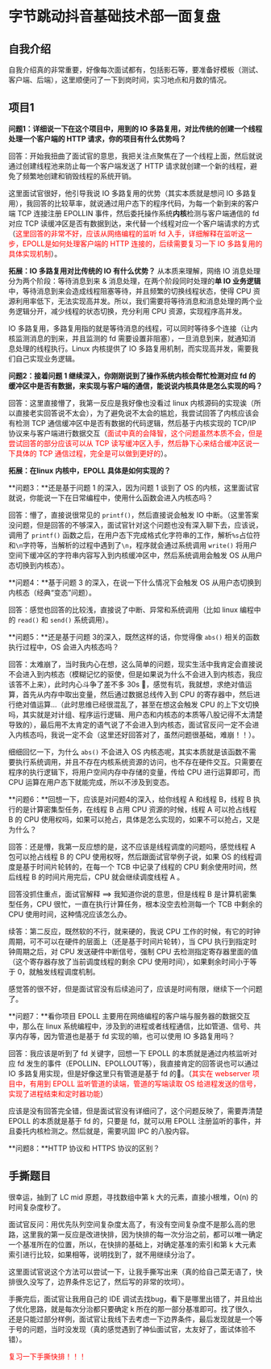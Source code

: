 # 字节跳动抖音基础技术部一面复盘

## 自我介绍

自我介绍真的非常重要，好像每次面试都有，包括影石等，要准备好模板（测试、客户端、后端），这里顺便问了一下到岗时间，实习地点和月数的情况。

## 项目1

**问题1：详细说一下在这个项目中，用到的 IO 多路复用，对比传统的创建一个线程处理一个客户端的 HTTP 请求，你的项目有什么优势吗？**

回答：开始我扭曲了面试官的意思，我把关注点聚焦在了一个线程上面，然后就说通过创建线程池来防止每一个客户端发送了 HTTP 请求就创建一个新的线程，避免了频繁地创建和销毁线程的系统开销。

这里面试官很好，他引导我说 IO 多路复用的优势（其实本质就是想问 IO 多路复用），我回答的比较草率，就说通过用户态下的程序代码，为每一个新到来的客户端 TCP 连接注册 EPOLLIN 事件，然后委托操作系统**内核**检测与客户端通信的 fd 对应 TCP 读缓冲区是否有数据到达，来代替一个线程对应一个客户端请求的方式（<font color = red>这里回答的非常不好，应该从网络编程的监听 fd 入手，详细解释在监听这一步，EPOLL是如何处理客户端的 HTTP 连接的，后续需要复习一下 IO 多路复用的具体实现机制</font>）。

**拓展：IO 多路复用对比传统的 IO 有什么优势？**
从本质来理解，网络 IO 消息处理分为两个阶段：等待消息到来 & 消息处理，在两个阶段同时处理的**单 IO 业务逻辑**中，等待消息到来会造成线程阻塞等待，并且频繁的切换线程状态，使得 CPU 资源利用率低下，无法实现高并发。所以，我们需要将等待消息和消息处理的两个业务逻辑分开，减少线程的状态切换，充分利用 CPU 资源，实现程序高并发。

IO 多路复用，多路复用指的就是等待消息的线程，可以同时等待多个连接（让内核监测消息的到来，并且监测的 fd 需要设置非阻塞），一旦消息到来，就通知消息处理的线程执行。Linux 内核提供了 IO 多路复用机制，而实现高并发，需要我们自己实现业务逻辑。



**问题2：接着问题 1 继续深入，你刚刚说到了操作系统内核会帮忙检测对应 fd 的缓冲区中是否有数据，来实现与客户端的通信，能说说内核具体是怎么实现的吗？**

回答：这里直接懵了，我第一反应是我好像也没看过 linux 内核源码的实现诶（所以直接老实回答说不太会），为了避免说不太会的尴尬，我尝试回答了内核应该会有检测 TCP 通信缓冲区中是否有数据的代码逻辑，然后基于内核实现的 TCP/IP 协议来与客户端进行数据交互（<font color = red>面试中真的会降智，这个问题虽然本质不会，但是尝试回答的部分应该可以从 TCP 读写缓冲区入手，然后静下心来结合缓冲区说一下具体的 TCP 通信过程，完全是可以做到更好的</font>）。

**拓展：在linux 内核中，EPOLL 具体是如何实现的？**





**问题3：**还是基于问题 1 的深入，因为问题 1 谈到了 OS 的内核，这里面试官就说，你能说一下在日常编程中，使用什么函数会进入内核态吗？

回答：懵了，直接说很常见的 `printf()`，然后直接说会触发 IO 中断。（这里答案没问题，但是回答的不够深入，面试官针对这个问题也没有深入聊下去，应该说，调用了 `printf()` 函数之后，在用户态下完成格式化字符串的工作，解析`%s`占位符和`\n`字符等，当解析的过程中遇到了`\n`，程序就会通过系统调用 `write()` 将用户空间下缓冲区的字符串内容写入到内核缓冲区中，然后系统调用会触发 OS 从用户态切换到内核态）。

**问题4：**基于问题 3 的深入，在说一下什么情况下会触发 OS 从用户态切换到内核态（经典“变态”问题）。

回答：感觉也回答的比较浅，直接说了中断、异常和系统调用（比如 linux 编程中的 `read()`	和 `send()` 系统调用）。

**问题5：**还是基于问题 3的深入，既然这样的话，你觉得像 `abs()` 相关的函数执行过程中，OS 会进入内核态吗？

回答：太难崩了，当时我内心在想，这么简单的问题，现实生活中我肯定会直接说不会进入到内核态（模糊记忆的驱使，但是如果说为什么不会进入到内核态，我应该答不上来），此时内心斗争了差不多 30s 🤣，感觉有坑，我就想，求绝对值运算，首先从内存中取出变量，然后通过数据总线传入到 CPU 的寄存器中，然后进行绝对值运算...（此时思维已经很混乱了，甚至在想这会触发 CPU 的上下文切换吗，其实就是对计组、程序运行逻辑、用户态和内核态的本质等八股记得不太清楚导致的），最后用不太肯定的语气说了不会进入到内核态，面试官反问一定不会进入内核态吗，我说一定不会（这里还好回答对了，虽然问题很基础，难崩！！）。

细细回忆一下，为什么 `abs()` 不会进入 OS 内核态呢，其实本质就是该函数不需要执行系统调用，并且不存在内核系统资源的访问，也不存在硬件交互。只需要在程序的执行逻辑下，将用户空间内存中存储的变量，传给 CPU 进行运算即可，而 CPU 运算在用户态下就能完成，所以不涉及到变态。

**问题6：**回想一下，应该是对问题4的深入，给你线程 A 和线程 B，线程 B 执行的是计算密集型任务，在线程 B 占用 CPU 资源的时候，线程 A 可以抢占线程 B 的 CPU 使用权吗，如果可以抢占，具体是怎么实现的，如果不可以抢占，又是为什么？

回答：还是懵，我第一反应想的是，这不应该是线程调度的问题吗，感觉线程 A 包可以抢占线程 B 的 CPU 使用权呀，然后跟面试官举例子说，如果 OS 的线程调度是基于时间片轮转的，在每一个 TCB 中记录了线程的 CPU 剩余使用时间，然后线程 B 的时间片用完后，CPU 就会继续调度线程 A 。

回答没抓住重点，面试官解释 ==> 我知道你说的意思，但是线程 B 是计算机密集型任务，CPU 很忙，一直在执行计算任务，根本没空去检测每一个 TCB 中剩余的 CPU 使用时间，这种情况应该怎么办。

续答：第二反应，既然软的不行，就来硬的，我说 CPU 工作的时候，有它的时钟周期，可不可以在硬件的层面上（还是基于时间片轮转），当 CPU 执行到指定时钟周期之后，对 CPU 发送硬件中断信号，强制 CPU 去检测指定寄存器里面的值（这个寄存器存放了当前调度线程的剩余 CPU 使用时间），如果剩余时间小于等于 0，就触发线程调度机制。

感觉答的很不好，但是面试官没有后续追问了，应该是时间有限，继续下一个问题了。

**问题7：**看你项目 EPOLL 主要用在网络编程的客户端与服务器的数据交互中，那么在 linux 系统编程中，涉及到的进程或者线程通信，比如管道、信号、共享内存等，因为管道也是基于 fd 实现的嘛，也可以使用 IO 多路复用吗？

回答：我应该是听到了 fd 关键字，回想一下 EPOLL 的本质就是通过内核监听对应 fd 发生的事件（EPOLLIN、EPOLLOUT等），我直接肯定的回答说也可以通过 IO 多路复用实现，但是好像这里只有管道是基于 fd 的🤣。（<font color = red>其实在 webserver 项目中，有用到 EPOLL 监听管道的读端，管道的写端读取 OS 给进程发送的信号，实现了进程结束和定时器功能</font>）

应该是没有回答完全错，但是面试官没有详细问了，这个问题反映了，需要弄清楚 EPOLL 的本质就是基于 fd 的，只要是 fd，就可以用 EPOLL 注册监听的事件，并且委托内核检测之。然后就是，需要巩固 IPC 的八股内容。

**问题8：**HTTP 协议和 HTTPS 协议的区别？





## **手撕题目**

很幸运，抽到了 LC mid 原题，寻找数组中第 k 大的元素，直接小根堆，O(n) 的时间复杂度秒了。

面试官反问：用优先队列空间复杂度太高了，有没有空间复杂度不是那么高的思路，这里我的第一反应是改进快排，因为快排的每一次分治之前，都可以唯一确定一个基准所在的位置，所以，在快排的基础上，对确定基准的索引和第 k 大元素索引进行比较，如果相等，说明找到了，就不用继续分治了。

这里面试官说这个方法可以尝试一下，让我手撕写出来（真的给自己菜无语了，快排很久没写了，边界条件忘记了，然后写的非常的坎坷）。

手撕完后，面试官让我用自己的 IDE 调试去找bug，看下是哪里出错了，并且给出了优化思路，就是每次分治都只要确定 k 所在的那一部分基准即可。找了很久，还是只能过部分样例，面试官让我线下去考虑一下边界条件，最后发现就是一个等于号的问题，当时没发现（真的感觉遇到了神仙面试官，太友好了，面试体验不错）。

<font color = red>复习一下手撕快排！！！</font>



